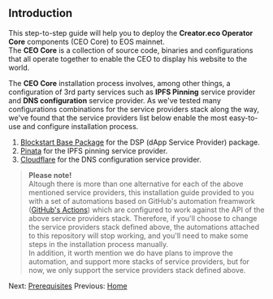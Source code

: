 ## Introduction <a name="introduction"></a>

This step-to-step guide will help you to deploy the **Creator.eco Operator Core** components (CEO Core) to EOS mainnet.  
The **CEO Core** is a collection of source code, binaries and configurations that all operate together to enable the CEO to display his website to the world.

The **CEO Core** installation process involves, among other things, a configuration of 3rd party services such as **IPFS Pinning** service provider and **DNS configuration** service provider. As we've tested many configurations combinations for the service providers stack along the way, we've found that the service providers list below enable the most easy-to-use and configure installation process.

1. [Blockstart Base Package](https://dsphq.io/packages/blockstartac/ipfsservice1/blockpack2) for the DSP (dApp Service Provider) package.  
2. [Pinata](https://pinata.cloud/) for the IPFS pinning service provider.  
3. [Cloudflare](https://www.cloudflare.com/) for the DNS configuration service provider. 

> **Please note!**  
> Altough there is more than one alternative for each of the above mentioned service providers, this installation guide provided to you with a set of automations based on GitHub's automation freamwork ([GitHub's Actions](https://help.github.com/en/actions/automating-your-workflow-with-github-actions)) which are configured to work against the API of the above service providers stack. Therefore, if you'll choose to change the service providers stack defined above, the automations attached to this repository will stop working, and you'll need to make some steps in the installation process manually.  
> In addition, it worth mention we do have plans to improve the automation, and support more stacks of service providers, but for now, we only support the service providers stack defined above.


Next: [Prerequisites](02-prerequisites.md)
Previous: [Home](../README.md)
